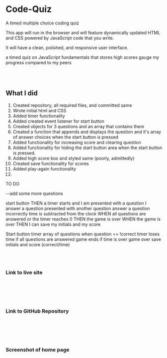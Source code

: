 # Code-Quiz
A timed multiple choice coding quiz




This app will run in the browser and will feature dynamically updated HTML and CSS powered by JavaScript code that you write. 

It will have a clean, polished, and responsive user interface. 



a timed quiz on JavaScript fundamentals that stores high scores
gauge my progress compared to my peers

<br><br>

## What I did

1. Created repository, all required files, and committed same
2. Wrote initial html and CSS
3. Added timer functionality
4. Added created event listener for start button
5. Created objects for 3 questions and an array that contains them
6. Created a function that appends and displays the question and it's array of answer choices when the start button is pressed
7. Added functionality for increasing score and clearing question
8. Added functionality for hiding the start button area when the start button is pressed.
9. Added high score box and styled same (poorly, admittedly)
10. Created save functionality for scores
11. Added play-again functionality
12. 

TO DO


--add some more questions



start button
THEN a timer starts and I am presented with a question
I answer a question
presented with another question
answer a question incorrectly
 time is subtracted from the clock
WHEN all questions are answered or the timer reaches 0
THEN the game is over
WHEN the game is over
THEN I can save my initials and my score


Start button
timer
array of questions
when question == !correct timer loses time
if all questions are answered game ends
if time is over game over
save initials and score (correct/time)

<br><br>


### Link to live site
<br>


<br><br>

### Link to GitHub Repository
<br>


<br><br>

### Screenshot of home page
<br>


<br><br>





